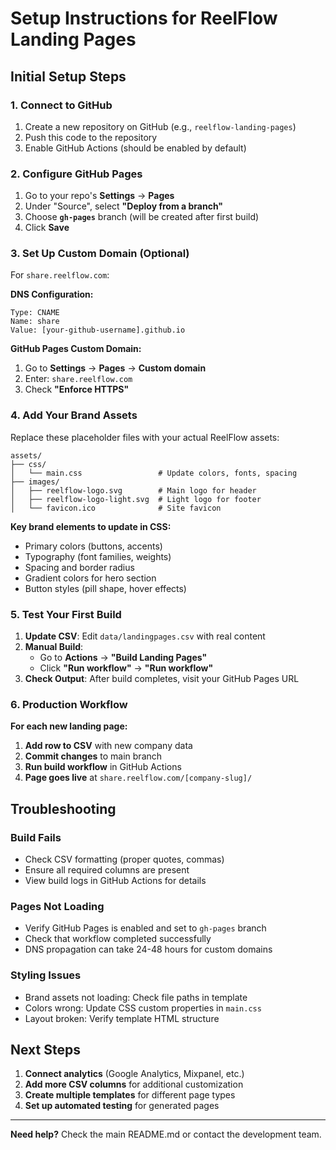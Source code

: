 # Setup Instructions for ReelFlow Landing Pages

## Initial Setup Steps

### 1. Connect to GitHub
1. Create a new repository on GitHub (e.g., `reelflow-landing-pages`)
2. Push this code to the repository
3. Enable GitHub Actions (should be enabled by default)

### 2. Configure GitHub Pages
1. Go to your repo's **Settings** → **Pages**
2. Under "Source", select **"Deploy from a branch"**
3. Choose **`gh-pages`** branch (will be created after first build)
4. Click **Save**

### 3. Set Up Custom Domain (Optional)
For `share.reelflow.com`:

**DNS Configuration:**
```
Type: CNAME
Name: share
Value: [your-github-username].github.io
```

**GitHub Pages Custom Domain:**
1. Go to **Settings** → **Pages** → **Custom domain**
2. Enter: `share.reelflow.com`
3. Check **"Enforce HTTPS"**

### 4. Add Your Brand Assets

Replace these placeholder files with your actual ReelFlow assets:

```
assets/
├── css/
│   └── main.css                 # Update colors, fonts, spacing
├── images/
│   ├── reelflow-logo.svg        # Main logo for header
│   ├── reelflow-logo-light.svg  # Light logo for footer
│   └── favicon.ico              # Site favicon
```

**Key brand elements to update in CSS:**
- Primary colors (buttons, accents)
- Typography (font families, weights)
- Spacing and border radius
- Gradient colors for hero section
- Button styles (pill shape, hover effects)

### 5. Test Your First Build

1. **Update CSV**: Edit `data/landingpages.csv` with real content
2. **Manual Build**: 
   - Go to **Actions** → **"Build Landing Pages"**
   - Click **"Run workflow"** → **"Run workflow"**
3. **Check Output**: After build completes, visit your GitHub Pages URL

### 6. Production Workflow

**For each new landing page:**

1. **Add row to CSV** with new company data
2. **Commit changes** to main branch  
3. **Run build workflow** in GitHub Actions
4. **Page goes live** at `share.reelflow.com/[company-slug]/`

## Troubleshooting

### Build Fails
- Check CSV formatting (proper quotes, commas)
- Ensure all required columns are present
- View build logs in GitHub Actions for details

### Pages Not Loading
- Verify GitHub Pages is enabled and set to `gh-pages` branch
- Check that workflow completed successfully
- DNS propagation can take 24-48 hours for custom domains

### Styling Issues
- Brand assets not loading: Check file paths in template
- Colors wrong: Update CSS custom properties in `main.css`
- Layout broken: Verify template HTML structure

## Next Steps

1. **Connect analytics** (Google Analytics, Mixpanel, etc.)
2. **Add more CSV columns** for additional customization
3. **Create multiple templates** for different page types
4. **Set up automated testing** for generated pages

---

**Need help?** Check the main README.md or contact the development team.